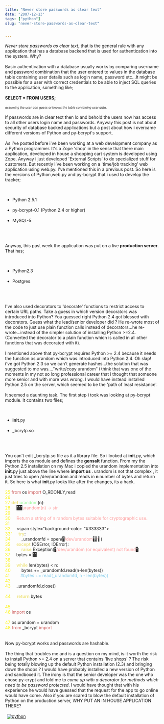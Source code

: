 ```yaml
---
title: "Never store passwords as clear text"
date: "2007-12-13"
tags: ["python"]
slug: "never-store-passwords-as-clear-text"


---
```


<i>Never store passwords as clear text</i>, that is the general rule with any application that has a database backend that is used for authentication into the system. Why? <br /><br />Basic authentication with a database usually works by comparing username and password combination  that the user entered to values in the database table containing user details such as login name, password etc...It might be possible for a user with correct credentials to be able to inject SQL queries to the application, something like;<br /><br /><b>SELECT * FROM USERS;</b> <br /><br /><font size='1'><i>assuming the user can guess or knows the table containing user data.</i></font> <br /><br />If passwords are in clear text then lo and behold the users now has access to all other users login name and passwords. Anyway this post is not about security of database backed applications but a post about how i overcame different versions of Python and py-bcrypt's support.<br /><br />As i've posted before i've
been working at a web development company as a Python programmer. It's a Zope 'shop' in the sense that there main application, developed in house a shopping cart system is developed using Zope. Anyway i just developed 'External Scripts' to do specialized stuff for customers. But recently i've been working on a 'time/job tracking' web application using web.py. I've mentioned this in a previous post. So here is the versions of Python,web.py and py-bcrypt that i used to develop the tracker;<br /><br /><ul><br />    <li> Python 2.5.1 </li><br />    <li> py-bcrypt-0.1 (Python 2.4 or higher) </li><br />    <li> MySQL-5 </li><br /></ul><br /><br />Anyway, this past week the application was put on a live <b>production server</b>. That has;<br /><br /><ul><br />    <li> Python2.3 </li><br />    <li> Postgres </li><br /></ul><br /><br />I've also used decorators to 'decorate' functions to restrict access to certain URL paths. Take a guess in which version decorators was introduced into Python?
You guessed right Python 2.4 got blessed with decorators. Guess what the lead/senior developer did ? He re-wrote most of the code to just use plain function calls instead of decorators...he re-wrote...instead of the simpler solution of installing Python >=2.4. (Converted the decorator to a plain function which is called in all other functions that was decorated with it). <br /><br />I mentioned above that py-bcrypt requires Python >= 2.4 because it needs the function os.urandom which was introduced into Python 2.4. Oh slap! i've got Python 2.3 so we can't generate hashes...the solution that was suggested to me was...."write/copy urandom" i think that was one of the moments in my not so long professional career that i thought that someone more senior and with more was wrong. I would have instead installed Python 2.5 on the server, which seemed to be the 'path of least resistance'.<br /><br />It seemed a daunting task. The first step i took was looking at py-bcrypt module. It contains
two files;<br /><br /><ul><br />   <li> __init__.py </li><br />   <li> _bcrytp.so </li><br /></ul><br /><br />You can't edit _bcrytp.so file as it a library file. So i looked at __init__.py, which imports the os module and defines the <b>gensalt</b> function. From my the Python 2.5 installation on my Mac i copied the urandom implementation into __init__.py just above the line where <b> import os </b>. urandom is not that complex , it just tries to open /dev/urandom and reads in <b> n </b> number of bytes and return it. So here is what __init__.py looks like after the changes, its a hack. <br /><br /><font color="#fcf305">25 </font><font color="#cd5c5c">from</font>&nbsp;os <font color="#cd5c5c">import</font>&nbsp;O_RDONLY,read<br /><font color="#fcf305">26 </font><br /><font color="#fcf305">27 </font><font color="#f0e68c"><b>def</b></font>&nbsp;<font color="#98fb98">urandom</font>(n):<br /><font color="#fcf305">28 </font>&nbsp;&nbsp;&nbsp;&nbsp;<span style="background-color:
#333333"><font color="#ffffff">&quot;&quot;&quot;</font></span><font color="#ffa0a0">urandom(n) -&gt; str</font><br /><font color="#fcf305">29 </font><br /><font color="#fcf305">30 </font><font color="#ffa0a0">&nbsp;&nbsp;&nbsp;&nbsp;Return a string of n random bytes suitable for cryptographic use.</font><br /><font color="#fcf305">31 </font><br /><font color="#fcf305">32 </font><font color="#ffa0a0">&nbsp;&nbsp;&nbsp;&nbsp;</font><span style="background-color: "#333333"><font color="#ffffff">&quot;&quot;&quot;</font></span><br /><font color="#fcf305">33" </font>&nbsp;&nbsp;&nbsp;&nbsp;<font color="#f0e68c"><b>try</b></font>:<br /><font color="#fcf305">34 </font>&nbsp;&nbsp;&nbsp;&nbsp;&nbsp;&nbsp;&nbsp;&nbsp;_urandomfd = open(<span style="background-color: #333333"><font color="#ffffff">&quot;</font></span><font color="#ffa0a0">/dev/urandom</font><span style="background-color: #333333"><font color="#ffffff">&quot;</font></span>,<span style="background-color: #333333"><font
color="#ffffff">'</font></span><font color="#ffa0a0">r</font><span style="background-color: #333333"><font color="#ffffff">'</font></span>&nbsp;)<br /><font color="#fcf305">35 </font>&nbsp;&nbsp;&nbsp;&nbsp;<font color="#f0e68c"><b>except</b></font>&nbsp;(OSError, IOError):<br /><font color="#fcf305">36 </font>&nbsp;&nbsp;&nbsp;&nbsp;&nbsp;&nbsp;&nbsp;&nbsp;<font color="#f0e68c"><b>raise</b></font>&nbsp;Exception(<span style="background-color: #333333"><font color="#ffffff">&quot;</font></span><font color="#ffa0a0">/dev/urandom (or equivalent) not found</font><span style="background-color: #333333"><font color="#ffffff">&quot;</font></span>)<br /><font color="#fcf305">37 </font>&nbsp;&nbsp;&nbsp;&nbsp;bytes = <span style="background-color: #333333"><font color="#ffffff">&quot;&quot;</font></span><br /><font color="#fcf305">38 </font><br /><font color="#fcf305">39 </font>&nbsp;&nbsp;&nbsp;&nbsp;<font color="#f0e68c"><b>while</b></font>&nbsp;len(bytes) &lt; n:<br /><font
color="#fcf305">40 </font>&nbsp;&nbsp;&nbsp;&nbsp;&nbsp;&nbsp;&nbsp;&nbsp;bytes += _urandomfd.read(n-len(bytes))<br /><font color="#fcf305">41 </font>&nbsp;&nbsp;&nbsp;&nbsp;&nbsp;&nbsp;&nbsp;&nbsp;<font color="#87ceeb">#bytes += read(_urandomfd, n - len(bytes))</font><br /><font color="#fcf305">42 </font><br /><font color="#fcf305">43 </font>&nbsp;&nbsp;&nbsp;&nbsp;_urandomfd.close()<br><br /><font color="#fcf305">44 </font>&nbsp;&nbsp;&nbsp;&nbsp;<font color="#f0e68c"><b>return</b></font>&nbsp;bytes<br><br /><font color="#fcf305">45 </font><br /><font color="#fcf305">46 </font><font color="#cd5c5c">import</font>&nbsp;os<br><br /><font color="#fcf305">47 </font>os.urandom = urandom<br /><font color="#fcf305">48 </font><font color="#cd5c5c">from</font>&nbsp;_bcrypt <font color="#cd5c5c">import</font>&nbsp;<br /><br /><br />Now py-bcrypt works and passwords are hashable. <br /><br />The thing that troubles me and is a question on my mind, is it worth the risk to install Python >= 2.4 on
a server that contains 'live shops' ? The risk being totally blowing up the default Python installation (2.3) and bringing down the shops ? I would have probably installed a new version of Python and sandboxed it. The irony is that the senior developer was the one who chose py-crypt and told me to <i>come up with a decorator for methods which need to be password protected</i>. I would have thought that with his experience he would have guessed that the request for the app to go online would have come. Also if you are scared to blow the default installation of Python on the production server, WHY PUT AN IN HOUSE APPLICATION THERE?<br /><br /><a href="http://technorati.com/tag/python" rel="tag"><img style="border:0;vertical-align:middle;margin-left:.4em" src="http://static.technorati.com/static/img/pub/icon-utag-16x13.png?tag=python" alt=" " />python</a>

